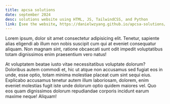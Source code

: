 ```yaml
---
title: apcsa solutions
date: september 2024
desc: solutions website using HTML, JS, TailwindCSS, and Python
link: [see the website, https://danielwzyang.github.io/apcsa-solutions/]
---
```

Lorem ipsum, dolor sit amet consectetur adipisicing elit. Tenetur, sapiente alias eligendi ab illum non nobis suscipit cum qui at eveniet consequatur aliquam. Non magnam sint, ratione obcaecati sunt odit impedit voluptatibus totam dignissimos enim praesentium vero natus! 

At voluptatem beatae iusto vitae necessitatibus voluptate dolorum? Doloribus autem commodi et, hic ut atque non accusamus sed fugiat eos in unde, esse optio, totam minima molestiae placeat cum sint sequi eius. Explicabo accusamus tenetur autem illum laboriosam, dolorem, enim eveniet molestias fugit iste unde dolorum optio quidem maiores vel. Quo eos quam dignissimos dolorum repudiandae corporis incidunt earum maxime neque! Aliquam!